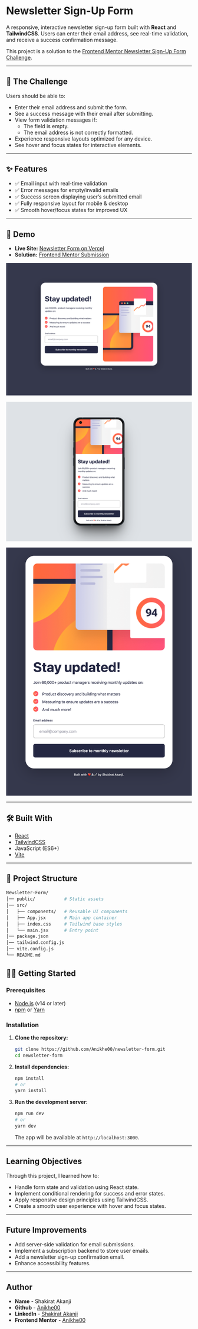 # Newsletter Sign-Up Form

A responsive, interactive newsletter sign-up form built with **React** and **TailwindCSS**. Users can enter their email address, see real-time validation, and receive a success confirmation message.

This project is a solution to the [Frontend Mentor Newsletter Sign-Up Form Challenge](https://www.frontendmentor.io/challenges/newsletter-signup-form-with-success-message-3FC1AZbNrv).

---

## 📌 The Challenge

Users should be able to:

- Enter their email address and submit the form.
- See a success message with their email after submitting.
- View form validation messages if:
  - The field is empty.
  - The email address is not correctly formatted.
- Experience responsive layouts optimized for any device.
- See hover and focus states for interactive elements.

---

## ✨ Features

- ✅ Email input with real-time validation
- ✅ Error messages for empty/invalid emails
- ✅ Success screen displaying user’s submitted email
- ✅ Fully responsive layout for mobile & desktop
- ✅ Smooth hover/focus states for improved UX

---

## 🚀 Demo

- **Live Site:** [Newsletter Form on Vercel](https://newsletter-form-tau.vercel.app/)
- **Solution:** [Frontend Mentor Submission](https://www.frontendmentor.io/solutions/newsletter-signup-form-with-success-message-3FC1AZbNrv)

![Desktop View](./public/Desktop-1440x1024.png)

![Mobile View](./public/555shots_so.png)

![Tablet View](./public/iPad-Pro-768x1024.png)

---

## 🛠️ Built With

- [React](https://reactjs.org/)
- [TailwindCSS](https://tailwindcss.com/)
- JavaScript (ES6+)
- [Vite](https://vitejs.dev/)

---

## 📂 Project Structure

```bash
Newsletter-Form/
│── public/           # Static assets
│── src/
│   ├── components/   # Reusable UI components
│   ├── App.jsx       # Main app container
│   ├── index.css     # Tailwind base styles
│   └── main.jsx      # Entry point
│── package.json
│── tailwind.config.js
│── vite.config.js
└── README.md
```

## 🧑‍💻 Getting Started

### Prerequisites

- [Node.js](https://nodejs.org/) (v14 or later)
- [npm](https://www.npmjs.com/) or [Yarn](https://yarnpkg.com/)

### Installation

1. **Clone the repository:**

   ```bash
   git clone https://github.com/Anikhe00/newsletter-form.git
   cd newsletter-form
   ```

2. **Install dependencies:**

   ```bash
   npm install
   # or
   yarn install
   ```

3. **Run the development server:**

   ```bash
   npm run dev
   # or
   yarn dev
   ```

   The app will be available at `http://localhost:3000`.

---

## Learning Objectives

Through this project, I learned how to:

- Handle form state and validation using React state.
- Implement conditional rendering for success and error states.
- Apply responsive design principles using TailwindCSS.
- Create a smooth user experience with hover and focus states.

---

## Future Improvements

- Add server-side validation for email submissions.
- Implement a subscription backend to store user emails.
- Add a newsletter sign-up confirmation email.
- Enhance accessibility features.

---

## Author

- **Name** - Shakirat Akanji
- **Github** - [Anikhe00](https://github.com/Anikhe00)
- **LinkedIn** - [Shakirat Akanji](https://www.linkedin.com/in/shakirat-akanji/)
- **Frontend Mentor** - [Anikhe00](https://www.frontendmentor.io/profile/Anikhe00)
